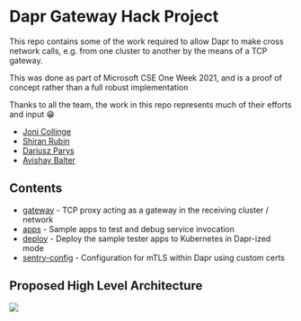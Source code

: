 # Dapr Gateway Hack Project

This repo contains some of the work required to allow Dapr to make cross network calls, e.g. from one cluster to another by the means of a TCP gateway.

This was done as part of Microsoft CSE One Week 2021, and is a proof of concept rather than a full robust implementation

Thanks to all the team, the work in this repo represents much of their efforts and input 😁

- [Joni Collinge](https://github.com/jjcollinge)
- [Shiran Rubin](https://github.com/shiranr)
- [Dariusz Parys](https://github.com/dariuszparys)
- [Avishay Balter](https://github.com/balteravishay)

## Contents

- [gateway](gateway/) - TCP proxy acting as a gateway in the receiving cluster / network
- [apps](apps/) - Sample apps to test and debug service invocation
- [deploy](deploy/) - Deploy the sample tester apps to Kubernetes in Dapr-ized mode
- [sentry-config](sentry-config/) - Configuration for mTLS within Dapr using custom certs

## Proposed High Level Architecture

![](https://user-images.githubusercontent.com/14982936/119147352-68472400-ba43-11eb-8505-bb72ef3a4621.png)
